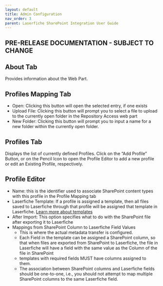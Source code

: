 ```yaml
---
layout: default
title: Admin Configuration
nav_order: 3
parent: Laserfiche SharePoint Integration User Guide
---
```

## PRE-RELEASE DOCUMENTATION - SUBJECT TO CHANGE

## About Tab
Provides information about the Web Part.

## Profiles Mapping Tab
- Open: Clicking this button will open the selected entry, if one
exists
- Upload File: Clicking this button will prompt you to select a file to upload to the currently open folder in the Repository Access web part
- New Folder: Clicking this button will prompt you to input a name for a new folder within the currently open folder.

## Profiles Tab
Displays the list of currently defined Profiles. Click on the “Add Profile” Button, or on the Pencil Icon to open the Profile Editor to add a new profile or edit an Existing Profile, respectively.

## Profile Editor
- Name: this is the identifier used to associate SharePoint content types with this profile in the Profile Mapping tab
- Laserfiche Template: If a profile is assigned a template, then all files saved to Laserfiche through that profile will be assigned that template in Laserfiche. [Learn more about templates](https://doc.laserfiche.com/laserfiche.documentation/en-us/Content/Fields_and_Templates.html)
- After Import: This option specifies what to do with the
SharePoint file after exporting it to Laserfiche
- Mappings from SharePoint Column to Laserfiche Field Values
    - This is where the actual metadata transfer is configured.
    - Each Field in the template can be assigned a SharePoint column, so that when files are exported from SharePoint to Laserfiche, the file in Laserfiche will have a field with the same value as the Column of the file in SharePoint
    - templates with required fields MUST have columns assigned to them.
    - The association between SharePoint columns and Laserfiche fields should be one-to-one, i.e., you should not attempt to map multiple SharePoint columns to the same Laserfiche field.
